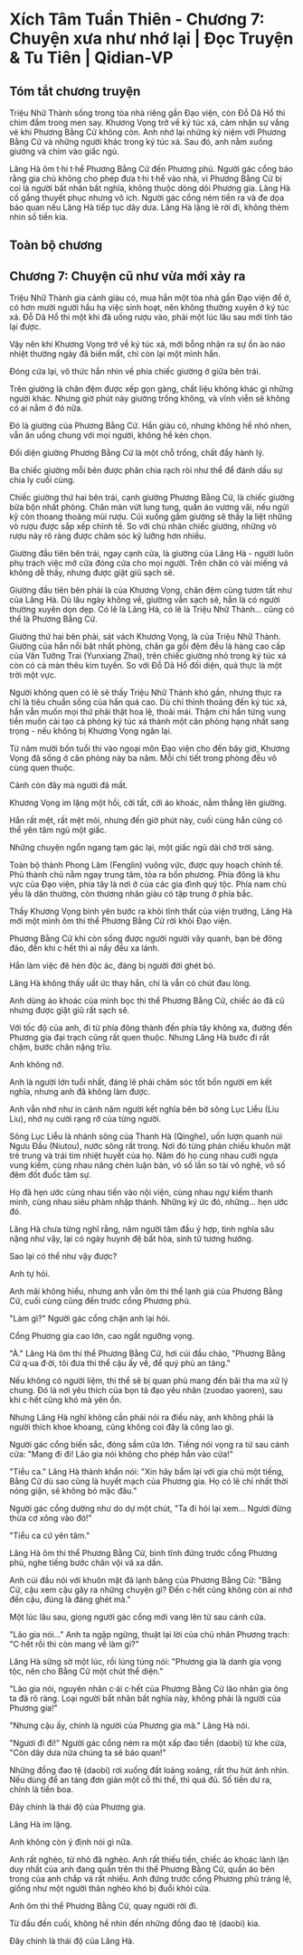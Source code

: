 # Xích Tâm Tuần Thiên - Chương 7: Chuyện xưa như nhớ lại | Đọc Truyện & Tu Tiên | Qidian-VP



## Tóm tắt chương truyện

Triệu Nhữ Thành sống trong tòa nhà riêng gần Đạo viện, còn Đỗ Dã Hổ thì chìm đắm trong men say. Khương Vọng trở về ký túc xá, cảm nhận sự vắng vẻ khi Phương Bằng Cử không còn. Anh nhớ lại những kỷ niệm với Phương Bằng Cử và những người khác trong ký túc xá. Sau đó, anh nằm xuống giường và chìm vào giấc ngủ.

Lăng Hà ôm t·hi t·hể Phương Bằng Cử đến Phương phủ. Người gác cổng báo rằng gia chủ không cho phép đưa t·hi t·hể vào nhà, vì Phương Bằng Cử bị coi là người bất nhân bất nghĩa, không thuộc dòng dõi Phương gia. Lăng Hà cố gắng thuyết phục nhưng vô ích. Người gác cổng ném tiền ra và đe dọa báo quan nếu Lăng Hà tiếp tục dây dưa. Lăng Hà lặng lẽ rời đi, không thèm nhìn số tiền kia.


## Toàn bộ chương

## Chương 7: Chuyện cũ như vừa mới xảy ra

Triệu Nhữ Thành gia cảnh giàu có, mua hẳn một tòa nhà gần Đạo viện để ở, có hơn mười người hầu hạ việc sinh hoạt, nên không thường xuyên ở ký túc xá. Đỗ Dã Hổ thì một khi đã uống rượu vào, phải một lúc lâu sau mới tỉnh táo lại được.

Vậy nên khi Khương Vọng trở về ký túc xá, mới bỗng nhận ra sự ồn ào náo nhiệt thường ngày đã biến mất, chỉ còn lại một mình hắn.

Đóng cửa lại, vô thức hắn nhìn về phía chiếc giường ở giữa bên trái.

Trên giường là chăn đệm được xếp gọn gàng, chất liệu không khác gì những người khác. Nhưng giờ phút này giường trống không, và vĩnh viễn sẽ không có ai nằm ở đó nữa.

Đó là giường của Phương Bằng Cử. Hắn giàu có, nhưng không hề nhỏ nhen, vẫn ăn uống chung với mọi người, không hề kén chọn.

Đối diện giường Phương Bằng Cử là một chỗ trống, chất đầy hành lý.

Ba chiếc giường mỗi bên được phân chia rạch ròi như thể để đánh dấu sự chia ly cuối cùng.

Chiếc giường thứ hai bên trái, cạnh giường Phương Bằng Cử, là chiếc giường bừa bộn nhất phòng. Chăn màn vứt lung tung, quần áo vương vãi, nếu ngửi kỹ còn thoang thoảng mùi rượu. Cúi xuống gầm giường sẽ thấy la liệt những vò rượu được sắp xếp chỉnh tề. So với chủ nhân chiếc giường, những vò rượu này rõ ràng được chăm sóc kỹ lưỡng hơn nhiều.

Giường đầu tiên bên trái, ngay cạnh cửa, là giường của Lăng Hà - người luôn phụ trách việc mở cửa đóng cửa cho mọi người. Trên chăn có vài miếng vá không dễ thấy, nhưng được giặt giũ sạch sẽ.

Giường đầu tiên bên phải là của Khương Vọng, chăn đệm cũng tươm tất như của Lăng Hà. Dù lâu ngày không về, giường vẫn sạch sẽ, hẳn là có người thường xuyên dọn dẹp. Có lẽ là Lăng Hà, có lẽ là Triệu Nhữ Thành... cũng có thể là Phương Bằng Cử.

Giường thứ hai bên phải, sát vách Khương Vọng, là của Triệu Nhữ Thành. Giường của hắn nổi bật nhất phòng, chăn ga gối đệm đều là hàng cao cấp của Vân Tưởng Trai (Yunxiang Zhai), trên chiếc giường nhỏ trong ký túc xá còn có cả màn thêu kim tuyến. So với Đỗ Dã Hổ đối diện, quả thực là một trời một vực.

Người không quen có lẽ sẽ thấy Triệu Nhữ Thành khó gần, nhưng thực ra chỉ là tiêu chuẩn sống của hắn quá cao. Dù chỉ thỉnh thoảng đến ký túc xá, hắn vẫn muốn mọi thứ phải thật hoa lệ, thoải mái. Thậm chí hắn từng vung tiền muốn cải tạo cả phòng ký túc xá thành một căn phòng hạng nhất sang trọng - nếu không bị Khương Vọng ngăn lại.

Từ năm mười bốn tuổi thi vào ngoại môn Đạo viện cho đến bây giờ, Khương Vọng đã sống ở căn phòng này ba năm. Mỗi chi tiết trong phòng đều vô cùng quen thuộc.

Cảnh còn đây mà người đã mất.

Khương Vọng im lặng một hồi, cởi tất, cởi áo khoác, nằm thẳng lên giường.

Hắn rất mệt, rất mệt mỏi, nhưng đến giờ phút này, cuối cùng hắn cũng có thể yên tâm ngủ một giấc.

Những chuyện ngổn ngang tạm gác lại, một giấc ngủ dài chờ trời sáng.

Toàn bộ thành Phong Lâm (Fenglin) vuông vức, được quy hoạch chỉnh tề. Phủ thành chủ nằm ngay trung tâm, tỏa ra bốn phương. Phía đông là khu vực của Đạo viện, phía tây là nơi ở của các gia đình quý tộc. Phía nam chủ yếu là dân thường, còn thương nhân giàu có tập trung ở phía bắc.

Thấy Khương Vọng bình yên bước ra khỏi tĩnh thất của viện trưởng, Lăng Hà mới một mình ôm thi thể Phương Bằng Cử rời khỏi Đạo viện.

Phương Bằng Cử khi còn sống được người người vây quanh, bạn bè đông đảo, đến khi c·hết thì ai nấy đều xa lánh.

Hắn làm việc đê hèn độc ác, đáng bị người đời ghét bỏ.

Lăng Hà không thấy uất ức thay hắn, chỉ là vẫn có chút đau lòng.

Anh dùng áo khoác của mình bọc thi thể Phương Bằng Cử, chiếc áo đã cũ nhưng được giặt giũ rất sạch sẽ.

Với tốc độ của anh, đi từ phía đông thành đến phía tây không xa, đường đến Phương gia đại trạch cũng rất quen thuộc. Nhưng Lăng Hà bước đi rất chậm, bước chân nặng trĩu.

Anh không nỡ.

Anh là người lớn tuổi nhất, đáng lẽ phải chăm sóc tốt bốn người em kết nghĩa, nhưng anh đã không làm được.

Anh vẫn nhớ như in cảnh năm người kết nghĩa bên bờ sông Lục Liễu (Liu Liu), nhớ nụ cười rạng rỡ của từng người.

Sông Lục Liễu là nhánh sông của Thanh Hà (Qinghe), uốn lượn quanh núi Ngưu Đầu (Niutou), nước sông rất trong. Nơi đó từng phản chiếu khuôn mặt trẻ trung và trái tim nhiệt huyết của họ. Năm đó họ cùng nhau cưỡi ngựa vung kiếm, cùng nhau nâng chén luận bàn, vô số lần so tài võ nghệ, vô số đêm đốt đuốc tâm sự.

Họ đã hẹn ước cùng nhau tiến vào nội viện, cùng nhau ngự kiếm thanh minh, cùng nhau siêu phàm nhập thánh. Những ký ức đó, những... hẹn ước đó.

Lăng Hà chưa từng nghĩ rằng, năm người tâm đầu ý hợp, tình nghĩa sâu nặng như vậy, lại có ngày huynh đệ bất hòa, sinh tử tương hướng.

Sao lại có thể như vậy được?

Anh tự hỏi.

Anh mãi không hiểu, nhưng anh vẫn ôm thi thể lạnh giá của Phương Bằng Cử, cuối cùng cũng đến trước cổng Phương phủ.

"Làm gì?" Người gác cổng chặn anh lại hỏi.

Cổng Phương gia cao lớn, cao ngất ngưỡng vọng.

"À." Lăng Hà ôm thi thể Phương Bằng Cử, hơi cúi đầu chào, "Phương Bằng Cử q·ua đ·ời, tôi đưa thi thể cậu ấy về, để quý phủ an táng."

Nếu không có người liệm, thi thể sẽ bị quan phủ mang đến bãi tha ma xử lý chung. Đó là nơi yêu thích của bọn tả đạo yêu nhân (zuodao yaoren), sau khi c·hết cũng khó mà yên ổn.

Nhưng Lăng Hà nghĩ không cần phải nói ra điều này, anh không phải là người thích khoe khoang, cũng không coi đây là công lao gì.

Người gác cổng biến sắc, đóng sầm cửa lớn. Tiếng nói vọng ra từ sau cánh cửa: "Mang đi đi! Lão gia nói không cho phép hắn vào cửa!"

"Tiểu ca." Lăng Hà thành khẩn nói: "Xin hãy bẩm lại với gia chủ một tiếng, Bằng Cử dù sao cũng là huyết mạch của Phương gia. Họ có lẽ chỉ nhất thời nóng giận, sẽ không bỏ mặc đâu."

Người gác cổng dường như do dự một chút, "Ta đi hỏi lại xem... Ngươi đừng thừa cơ xông vào đó!"

"Tiểu ca cứ yên tâm."

Lăng Hà ôm thi thể Phương Bằng Cử, bình tĩnh đứng trước cổng Phương phủ, nghe tiếng bước chân vội vã xa dần.

Anh cúi đầu nói với khuôn mặt đã lạnh băng của Phương Bằng Cử: "Bằng Cử, cậu xem cậu gây ra những chuyện gì? Đến c·hết cũng không còn ai nhớ đến cậu, đúng là đáng ghét mà."

Một lúc lâu sau, giọng người gác cổng mới vang lên từ sau cánh cửa.

"Lão gia nói..." Anh ta ngập ngừng, thuật lại lời của chủ nhân Phương trạch: "C·hết rồi thì còn mang về làm gì?"

Lăng Hà sững sờ một lúc, rồi lúng túng nói: "Phương gia là danh gia vọng tộc, nên cho Bằng Cử một chút thể diện."

"Lão gia nói, nguyên nhân c·ái c·hết của Phương Bằng Cử lão nhân gia ông ta đã rõ ràng. Loại người bất nhân bất nghĩa này, không phải là người của Phương gia!"

"Nhưng cậu ấy, chính là người của Phương gia mà." Lăng Hà nói.

"Ngươi đi đi!" Người gác cổng ném ra một xấp đao tiền (daobi) từ khe cửa, "Còn dây dưa nữa chúng ta sẽ báo quan!"

Những đồng đao tệ (daobi) rơi xuống đất loảng xoảng, rất thu hút ánh nhìn. Nếu dùng để an táng đơn giản một cỗ thi thể, thì quá đủ. Số tiền dư ra, chính là tiền boa.

Đây chính là thái độ của Phương gia.

Lăng Hà im lặng.

Anh không còn ý định nói gì nữa.

Anh rất nghèo, từ nhỏ đã nghèo. Anh rất thiếu tiền, chiếc áo khoác lành lặn duy nhất của anh đang quấn trên thi thể Phương Bằng Cử, quần áo bên trong của anh chắp vá rất nhiều. Anh đứng trước cổng Phương phủ tráng lệ, giống như một người thân nghèo khó bị đuổi khỏi cửa.

Anh ôm thi thể Phương Bằng Cử, quay người rời đi.

Từ đầu đến cuối, không hề nhìn đến những đồng đao tệ (daobi) kia.

Đây chính là thái độ của Lăng Hà.